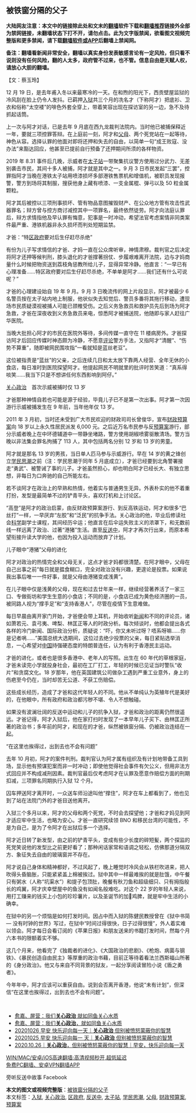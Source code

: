  <h2>被铁窗分隔的父子</h2> <p class="notice"><b>大陆网友注意：本文中的链接除此处和文末的<a href="https://github.com/bannedbook/fanqiang" >翻墙</a>软件下载和<a href="https://github.com/killgcd/justmysocks/blob/master/README.md">翻墙推荐</a>链接外全部为禁网链接，未翻墙状态下打不开，请勿点击。此为文字版禁闻，欲看图文视频完整版和更多禁闻，请下载<a href="https://github.com/bannedbook/fanqiang">翻墙软件或APP</a>后翻墙上禁闻网。</p><p>备注：翻墙看新闻非常安全，翻墙以真实身份发表敏感言论有一定风险，但只看不说则没有任何风险，翻的人太多，政府管不过来，也不管。信息自由是天赋人权，请放心大胆的翻墙。</b></p>  <div class="entry">  <p>【文：蔡玉玲】</p> <p>12 月 19 日，是去年甫入冬以来最寒冷的一天。在和煦的阳光下，西贡壁屋监狱的冷风刮在脸上仍令人发抖。已羁押<a href="https://www.bannedbook.org/bnews/tag/%E5%85%A5%E7%8B%B1/" class="st_tag internal_tag" rel="tag" title="标签 入狱 下的日志">入狱</a>共三个月的冼名才（下称阿才）把底衫、卫衣和俗称“太空褛”的啡色外套全穿上，带着笑容出现在探访室的另一边，急不及待抓起话筒。</p> <p>上一次与阿才对话，已是去年 9 月底在西九龙裁判法院内。当时他已被捕保释近一年，要就三项控罪答辩。在上庭前一刻，阿才和<a href="https://www.bannedbook.org/bnews/tag/%e7%88%b6%e6%af%8d/" class="st_tag internal_tag" rel="tag" title="标签 父母 下的日志">父母</a>、两个死党站在一起等待，神色从容。选择认罪的他面对即将还押和失去的自由，以简单一句“成王败寇、没办法”来豁达回应，他甚至已提前自行预备了还押期间所须的各样物资。</p> <p>2019 年 8.31 事件后几晚，示威者在<a href="https://www.bannedbook.org/bnews/tag/%E5%A4%AA%E5%AD%90%E7%AB%99/" class="st_tag internal_tag" rel="tag" title="标签 太子站 下的日志">太子站</a>一带聚集抗议警方使用过分武力、无差别袭击市民，其间十多人被捕，阿才就是其中之一。9 月 3 日市民发起“三罢”，控罪指阿才当晚在港铁太子站用喷漆损坏多部港铁售票机和增值机，被职员发现报警，警方到场将其制服，搜获他身上藏有喷漆、一支金属棍、弹弓以及 50 粒金属颗粒。</p> <p>阿才其后被控以三项刑事损坏、管有物品意图摧毁财产、在公众地方管有攻击性武器罪名；辩方曾与控方商讨减控其中一项罪名，最终依然徒劳。阿才向法庭认罪后，辩方求情指他及早认罪有悔意，犯事是一时冲动，希望法官考虑案情非同类案件最严重、港铁机器非永久损坏而判处短期监禁。</p> <p>才爸：“特<a href="https://www.bannedbook.org/bnews/tag/%E5%8C%BA%E6%94%BF%E5%BA%9C/" class="st_tag internal_tag" rel="tag" title="标签 区政府 下的日志">区政府</a>要对后生仔赶尽杀绝”</p> <p>有份为儿子写求情信的才爸、才妈一直在公众席听审，神情肃穆。裁判官之后决定将阿才还押等候判刑，膝头退化的才爸撑著拐仗、步履艰难离开法院，边与才妈商量什么时候把物资送到荔枝角惩教所给儿子，显得异常冷静。他直言：“一早已有心理准备……特区政府要对后生仔赶尽杀绝，不单单是阿才……我们还有什么可说呢？”</p> <p>才爸的心理建设始自 19 年 9 月。9 月 3 日晚流传的网上片段显示，阿才被最少 6 名警员按在太子站内地上制服，他状似失去知觉后、警员多番将其拖行移动，遭现场市民质疑漠视被捕人可能已颈椎受伤。之后义务急救员和救护员先后到场为阿才急救，才爸在深夜收到义务急救员来电，惊悉阿才被捕送院，他随即与家人赶往广华医院。</p>  <p>当晚大批担心阿才的市民在医院外等待，多间传媒一直守在 11 楼病房外。才爸探访阿才后回应传媒时神态颇为冷静，不愿意<span class='wp_keywordlink_affiliate'><a href="https://www.bannedbook.org/bnews/comments/" title="新闻评论" target="_blank">评论</a></span>警方手法，又指阿才“清醒”、“伤势不算重”，随即被网民围攻指“一看就知是蓝丝老豆”。</p> <p>这位被指责是“蓝丝”的父亲，之后连续几日和太太放下靠两人经营、全年无休的小食店，每日准时到医院探望阿才。他提起网民不明就里的批评时苦笑道：“真系得啖笑……我当下只是不想讲任何东西影响到阿仔。”</p> <p><a href="https://www.bannedbook.org/bnews/tag/%e5%85%b3%e5%bf%83%e6%94%bf%e6%b2%bb/" class="st_tag internal_tag" rel="tag" title="标签 关心政治 下的日志">关心政治</a>　首次示威被捕时仅 13 岁</p> <p>才爸那种神情自若也可能是源于经验，毕竟儿子已不是第一次出事。阿才第一次因游行示威被捕发生在 9 年前，当年他年仅 13 岁。</p> <p>2011 年 3 月初，当时还未受到广大市民欢迎的财政司司长曾俊华，宣布<a href="https://www.bannedbook.org/bnews/tag/%E8%B4%A2%E6%94%BF%E9%A2%84%E7%AE%97%E6%A1%88/" class="st_tag internal_tag" rel="tag" title="标签 财政预算案 下的日志">财政预算案</a>向 18 岁以上永久性居民派发 6,000 元。之后近万名市民参与反<a href="https://www.bannedbook.org/bnews/tag/%E9%A2%84%E7%AE%97%E6%A1%88/" class="st_tag internal_tag" rel="tag" title="标签 预算案 下的日志">预算案</a>游行，部分示威者晚上在中环德辅道中一带静坐堵路，警方使用胡椒喷雾驱散清场。警方当晚以非法集会罪名拘捕了 113 人，其中包括两名分别 12 岁和 13 岁的男童。</p> <p>阿才就是那名 13 岁的男孩，当日单人匹马参与示威游行。早在 14 岁的黄之锋创立<a href="https://www.bannedbook.org/bnews/tag/%E5%AD%A6%E6%B0%91%E6%80%9D%E6%BD%AE/" class="st_tag internal_tag" rel="tag" title="标签 学民思潮 下的日志">学民思潮</a>之前（注：学民思潮于同年 5 月底成立），才爸已经要到北角警署接走“勇武”、被警诫了事的儿子。才爸虽然担心，却也明白阿才已经长大、有独立思想，非每日为口奔驰的自己所能左右。</p> <p>若不谈阿才在政治上的早熟和热情，他着实与普通男生无异。外表朴实的他不着重打扮，发型是最简单不过的铲青平头，喜欢打机和上讨论区。</p> <p>“高登”是阿才的政治启蒙，由反财政预算案游行、到反高铁运动，阿才和很多“巴丝打”一样，一早厌弃“左胶”和“泛民”的抗争手法。关心政治的他，毕业后修读社会<span class='wp_keywordlink'><a href="https://www.bannedbook.org/forum11/topic309.html" title="禁片：“科学”的棍子" target="_blank">科学</a></span>副学士课程，其间经历伞运；他直言在后伞运失败主义的浓罩下，和无数前线一样远离了政治、过著“港猪”生活。直至<a href="https://www.bannedbook.org/bnews/tag/%E5%8F%8D%E9%80%81%E4%B8%AD/" class="st_tag internal_tag" rel="tag" title="标签 反送中 下的日志">反送中</a>，阿才才再次行出来，而原本希望衔接升读大学的他，也因为投入运动而放弃了计划。</p>  <p>儿子眼中“港猪”父母的进化</p> <p>阿才对政治的热情完全和父母无关，这点才爸才妈都很清楚。在阿才眼中，父母在自己出事之前“每日就是揾食糊口，完全对政治没有兴趣，更遑论是投票。如果说我出事后唯一一件好事，就是父母由港猪变成浅黄”。</p> <p>在儿子眼中仅是浅黄的父母，现在和过去廿年来一样，继续经营著养活了一家三口、专做街坊和学生生意的小食店；不同的是，小食店已成为黄色经济圈的一员，被同路人视为“撑手足”和“支持香港人”，尽管在疫情下生意难做。</p> <p>每日早晨由离开家门开始，才爸便会带上耳机，开始收听<span class='wp_keywordlink_affiliate'><a href="https://www.bannedbook.org/" title="新闻">新闻</a></span>和不同的评论员，诸如萧若元、袁弓夷、啤梨、林匡正等人的时政分析。每次倾谈时，他都会提出各式各样的冷门新闻、国际政治分析，质疑说：“吓，你又未听过呀？唔系呀嘛……你是记者㖞……”美国总统大选期间，这位过去绝少投票的父亲，每日紧贴选举消息，一心希望对<span class='wp_keywordlink_affiliate'><a href="https://www.bannedbook.org/" title="中国" target="_blank">中国</a></span>持强硬态度的特朗普连任，认为有利于香港民主运动。</p> <p>才爸的进化，或者也是很多香港中、老年人的写照。出生在 60 年代的草根家庭，才爸未读完小学就投身社会，最初在工厂打工，年轻的时候已见证当时警队“收片”和贪腐文化。18 岁那年，他在英国建筑公司做杂工遇到严重工业意外，身上的伤疤至今仍在，当时却苦无公道、不获工伤赔偿。</p> <p>这些成长经历，造成了才爸和这代年轻人的不同。他从不单纯认为英殖年代是美好的，在他眼中，所有政府和政治都污秽不堪、令人不想触碰。</p> <p>如果没有波澜壮阔的反送中运动和儿子的抗争入狱，才爸和政治的距离仍然很遥远。才爸记得，阿才入狱后，他在家打扫时发现了一本早年儿子买下、由林匡正所著的政治书；多年前的阿才，和现在的才爸，纵然被铁窗分隔、仍被政治连结在一起。</p> <p>“在这里也挨得过，出到去也不会有问题”</p>  <p>去年 10 月初，阿才的案件判刑。裁判官认为阿才属有组织及有计划地带备工具到场，显示他有预谋犯案而非一时冲动；即使他觉得社会事件有欠公义，但用非法方式回应并不构成减刑因素。裁判官最后仅考虑阿才在认罪及愿意作赔偿方面的刑期扣减，三项罪名同期执行入狱 12 个月。</p> <p>囚车押送阿才离开时，一众送车师沿途叫他“撑住”，阿才在车上都看到了，他也见到了站在法院门外的才爸目送他离开。</p> <p>入狱三个多月以来，阿才的父母和两个死党，不时会去探望他；才爸和才妈见到阿才适应牢中生活，也略为安心。才爸一直研究续领 BNO 和移民台湾的可能性，不是为自己，是为了令阿才在出狱后多一个选择。</p> <p>阿才近日转了新发型，由之前的铲青平头，变成有些少长度的碎短髪，两个探监的死党笑说他的发型比之前更好看了；那种闲话家常和语调之轻松，仿佛那道分隔双方、象征失去自由的玻璃窗并不存在。</p> <p>阿才说自己身体和精神都好，不过风起了，晚上睡觉时冷风会从铁栏吹进来，把人吹得头昏脑胀，只能紧紧盖上棉被挨过。狱中其中一样最难挨的就是肚饿，中午餐只有粥水（人称“坑渠水”）和提子包顶肚，晚餐有秋刀鱼和超级细只、只有拇指般长的鸡翼，阿才庆幸壁屋中的鱼没有如闻名般难吃。对这个 22 岁的年轻人来说，用打工赚来的钱买上小包的珍珍薯片，以及圣诞节的加𩠌鸡脾，就是牢中生活的小确幸。</p> <p>在狱中的另一个烦恼是如何打发时间。因占中而入狱的陈健民教授曾在《狱中书简 — 没有时钟的世界》写过，在狱中“时间过得很快，日子过得很慢”，外人着实难以领会。阿才每日会看订阅的《苹果日报》和朋友送来的书籍打发时间，然每个月六本书的限额着实不够。</p> <p>这几个月来，他看完了《独裁者的进化》、《大国政治的悲剧》、《枪炮、病菌与钢铁》、《暴民创造自由民主》等厚重的政治书藉，目前正等待着看法兰西斯福山所著的《身分政治》。他又与来自不同背景的狱友，一起分享阅读冒险小说《盾之勇者》。</p> <p>今年年中，阿才应该可以重获自由。说到会否离开香港，他说“未有计划”，但深信“在这里也挨得过，出到去也不会有问题”。</p>  <p> </p> <ul class='op-related-articles' title='相关阅读'> <li><a href='https://www.bannedbook.org/bnews/comments/20201112/1429763.html' target='_blank'>愈嘉、屏营：我们<b>关心政治</b> 就如同鱼关心水质</a></li> <li><a href='https://www.bannedbook.org/bnews/baitai/20201112/1429755.html' target='_blank'>愈嘉、屏营：我们<b>关心政治</b>，就如同鱼关心水质</a></li> <li><a href='https://www.bannedbook.org/bnews/taiwannews/20201026/1420599.html' target='_blank'>20201026 早安 快乐迎向每一天｜<b>关心政治</b> 但别被愤怒蒙蔽你的智慧</a></li> <li><a href='https://www.bannedbook.org/bnews/taiwannews/20201026/1420291.html' target='_blank'>20201025 早安 快乐迎向每一 天｜<b>关心政治</b> 但别被愤怒蒙蔽你的智慧</a></li> <li><a href='https://www.bannedbook.org/bnews/taiwannews/20201026/1420230.html' target='_blank'>2020.10.26｜<b>关心政治</b>，但别被愤怒蒙蔽你的智慧｜早安，快乐迎向每一天</a></li> </ul> <p class="texttj"> <a href="https://github.com/bannedbook/fanqiang/wiki/V2ray%E6%9C%BA%E5%9C%BA" target="_blank">WIN/MAC/安卓/iOS高速翻墙:高清视频秒开,超低延迟</a><br/> <a href="https://github.com/bannedbook/fanqiang/wiki/%E7%A6%81%E9%97%BB%E7%BD%91%E5%AE%89%E5%8D%93%E7%BF%BB%E5%A2%99%E6%96%B0%E9%97%BBAPP" target="_blank">免费PC翻墙、安卓VPN翻墙APP</a></p><p>旁听反送中故事 Facebook</p><a name='sharetosocial'></a>       <div><b>本文的图文或视频完整版</b>：<a href='https://www.bannedbook.org/bnews/comments/20210102/1459783.html'>被铁窗分隔的父子</a></div>  </div><!--END ENTRY--> <div class="postfooter"> <div>本文标签：<a href="https://www.bannedbook.org/bnews/tag/%E5%85%A5%E7%8B%B1/" rel="tag">入狱</a>, <a href="https://www.bannedbook.org/bnews/tag/%e5%85%b3%e5%bf%83%e6%94%bf%e6%b2%bb/" rel="tag">关心政治</a>, <a href="https://www.bannedbook.org/bnews/tag/%E5%8C%BA%E6%94%BF%E5%BA%9C/" rel="tag">区政府</a>, <a href="https://www.bannedbook.org/bnews/tag/%E5%8F%8D%E9%80%81%E4%B8%AD/" rel="tag">反送中</a>, <a href="https://www.bannedbook.org/bnews/tag/%E5%A4%AA%E5%AD%90%E7%AB%99/" rel="tag">太子站</a>, <a href="https://www.bannedbook.org/bnews/tag/%E5%AD%A6%E6%B0%91%E6%80%9D%E6%BD%AE/" rel="tag">学民思潮</a>, <a href="https://www.bannedbook.org/bnews/tag/%e7%88%b6%e6%af%8d/" rel="tag">父母</a>, <a href="https://www.bannedbook.org/bnews/tag/%E8%B4%A2%E6%94%BF%E9%A2%84%E7%AE%97%E6%A1%88/" rel="tag">财政预算案</a>, <a href="https://www.bannedbook.org/bnews/tag/%E9%A2%84%E7%AE%97%E6%A1%88/" rel="tag">预算案</a></div>  </div><!--END POSTFOOTER--> 